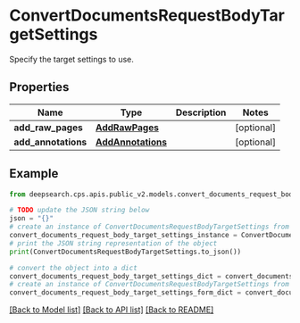 # ConvertDocumentsRequestBodyTargetSettings

Specify the target settings to use.

## Properties

Name | Type | Description | Notes
------------ | ------------- | ------------- | -------------
**add_raw_pages** | [**AddRawPages**](AddRawPages.md) |  | [optional] 
**add_annotations** | [**AddAnnotations**](AddAnnotations.md) |  | [optional] 

## Example

```python
from deepsearch.cps.apis.public_v2.models.convert_documents_request_body_target_settings import ConvertDocumentsRequestBodyTargetSettings

# TODO update the JSON string below
json = "{}"
# create an instance of ConvertDocumentsRequestBodyTargetSettings from a JSON string
convert_documents_request_body_target_settings_instance = ConvertDocumentsRequestBodyTargetSettings.from_json(json)
# print the JSON string representation of the object
print(ConvertDocumentsRequestBodyTargetSettings.to_json())

# convert the object into a dict
convert_documents_request_body_target_settings_dict = convert_documents_request_body_target_settings_instance.to_dict()
# create an instance of ConvertDocumentsRequestBodyTargetSettings from a dict
convert_documents_request_body_target_settings_form_dict = convert_documents_request_body_target_settings.from_dict(convert_documents_request_body_target_settings_dict)
```
[[Back to Model list]](../README.md#documentation-for-models) [[Back to API list]](../README.md#documentation-for-api-endpoints) [[Back to README]](../README.md)


